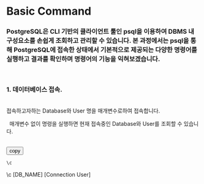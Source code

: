 # Basic Command
### PostgreSQL은 CLI 기반의 클라이언트 툴인 psql을 이용하여 DBMS 내 구성요소를 손쉽게 조회하고 관리할 수 있습니다. 본 과정에서는 psql을 통해 PostgreSQL에 접속한 상태에서 기본적으로 제공되는 다양한 명령어를 실행하고 결과를 확인하며 명령어의 기능을 익혀보겠습니다.

&nbsp;&nbsp;&nbsp;&nbsp;
### 1. 데이터베이스 접속.
&nbsp;  
접속하고자하는 Database와 User 명을 매개변수로하여 접속합니다.

&nbsp;
매개변수 없이 명령을 실행하면 현재 접속중인 Database와 User를 조회할 수 있습니다. 

&nbsp;  
<button onclick="copyCode(0)">copy</button>
```sql
\c 
```
\c [DB_NAME] [Connection User]


